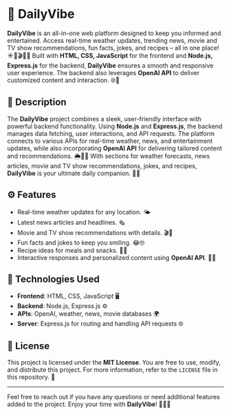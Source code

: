 

# 🌟 DailyVibe

**DailyVibe** is an all-in-one web platform designed to keep you informed and entertained. Access real-time weather updates, trending news, movie and TV show recommendations, fun facts, jokes, and recipes – all in one place! ☀️📰🎬😂🍲 Built with **HTML, CSS, JavaScript** for the frontend and **Node.js, Express.js** for the backend, **DailyVibe** ensures a smooth and responsive user experience. The backend also leverages **OpenAI API** to deliver customized content and interaction. 🌐💫

## 📜 Description

The **DailyVibe** project combines a sleek, user-friendly interface with powerful backend functionality. Using **Node.js** and **Express.js**, the backend manages data fetching, user interactions, and API requests. The platform connects to various APIs for real-time weather, news, and entertainment updates, while also incorporating **OpenAI API** for delivering tailored content and recommendations. 🌦️📰🤖 With sections for weather forecasts, news articles, movie and TV show recommendations, jokes, and recipes, **DailyVibe** is your ultimate daily companion. 🧩💡

## ⚙️ Features

- Real-time weather updates for any location. 🌤️
- Latest news articles and headlines. 🗞️
- Movie and TV show recommendations with details. 🎬🍿
- Fun facts and jokes to keep you smiling. 😂🤓
- Recipe ideas for meals and snacks. 🍲🥗
- Interactive responses and personalized content using **OpenAI API**. 🤖✨

## 🎨 Technologies Used

- **Frontend**: HTML, CSS, JavaScript 🖥️
- **Backend**: Node.js, Express.js ⚙️
- **APIs**: OpenAI, weather, news, movie databases 🌍
- **Server**: Express.js for routing and handling API requests 🌐

## 📄 License

This project is licensed under the **MIT License**. You are free to use, modify, and distribute this project. For more information, refer to the `LICENSE` file in this repository. 📝

---

Feel free to reach out if you have any questions or need additional features added to the project. Enjoy your time with **DailyVibe**! 🌟💬✨
 
 
